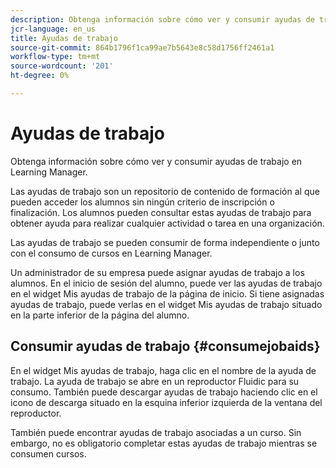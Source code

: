 ```yaml
---
description: Obtenga información sobre cómo ver y consumir ayudas de trabajo en Learning Manager.
jcr-language: en_us
title: Ayudas de trabajo
source-git-commit: 864b1796f1ca99ae7b5643e8c58d1756ff2461a1
workflow-type: tm+mt
source-wordcount: '201'
ht-degree: 0%

---
```




# Ayudas de trabajo

Obtenga información sobre cómo ver y consumir ayudas de trabajo en Learning Manager.

Las ayudas de trabajo son un repositorio de contenido de formación al que pueden acceder los alumnos sin ningún criterio de inscripción o finalización. Los alumnos pueden consultar estas ayudas de trabajo para obtener ayuda para realizar cualquier actividad o tarea en una organización.

Las ayudas de trabajo se pueden consumir de forma independiente o junto con el consumo de cursos en Learning Manager.

Un administrador de su empresa puede asignar ayudas de trabajo a los alumnos. En el inicio de sesión del alumno, puede ver las ayudas de trabajo en el widget Mis ayudas de trabajo de la página de inicio. Si tiene asignadas ayudas de trabajo, puede verlas en el widget Mis ayudas de trabajo situado en la parte inferior de la página del alumno.

## Consumir ayudas de trabajo {#consumejobaids}

En el widget Mis ayudas de trabajo, haga clic en el nombre de la ayuda de trabajo. La ayuda de trabajo se abre en un reproductor Fluidic para su consumo. También puede descargar ayudas de trabajo haciendo clic en el icono de descarga situado en la esquina inferior izquierda de la ventana del reproductor.

También puede encontrar ayudas de trabajo asociadas a un curso. Sin embargo, no es obligatorio completar estas ayudas de trabajo mientras se consumen cursos.
